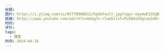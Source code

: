 ```yaml
---
标题: 
图片: https://i.ytimg.com/vi/0tTf89HBUsI/hqdefault.jpg?sqp=-oaymwE1CKgBEF5IVfKriqkDKAgBFQAAiEIYAXABwAEG8AEB-AHUBoAC4AOKAgwIABABGH8gMygcMA8=&rs=AOn4CLBZyzk0udaqfKfZ9SIgVJMQreNOJQ
链接: https://www.youtube.com/watch?v=mdag7s-rlwo&list=PL0Q4oZHgiaq34KrcvmwDu-mfC4Tvbs-th&index=3
时时: 
评价: 
tags:
  - 播客
时间: 2024-04-16
---
```


